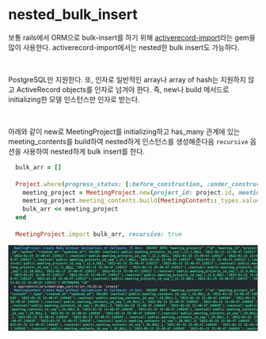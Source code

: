 # nested_bulk_insert

보통 rails에서 ORM으로 bulk-insert를 하기 위해 [activerecord-import](https://github.com/zdennis/activerecord-import)라는 gem을 많이 사용한다. activerecord-import에서는 nested한 bulk insert도 가능하다. 
  
</br>

PostgreSQL만 지원한다. 또, 인자로 일반적인 array나 array of hash는 지원하지 않고 ActiveRecord objects를 인자로 넘겨야 한다. 즉, new나 build 메서드로 initializing한 모델 인스턴스만 인자로 받는다.

</br>

아래와 같이 new로 MeetingProject를 initializing하고 has_many 관계에 있는 meeting_contents를 build하여 nested하게 인스턴스를 생성해준다음 `recursive` 옵션을 사용하여 nested하게 bulk insert를 한다.

``` ruby
  bulk_arr = []

  Project.where(progress_status: [:before_construction, :under_construction]).each do |project|
    meeting_project = MeetingProject.new(project_id: project.id, meeting_id: meeting.id)
    meeting_project.meeting_contents.build(MeetingContent::_types.values.map {|value| {_type: value}})
    bulk_arr << meeting_project
  end

  MeetingProject.import bulk_arr, recursive: true

```

<img src="https://github.com//Guk0/TIL/blob/master/images/nested_bulk_insert.png?raw=true" alt="drawing" width="600"/>
